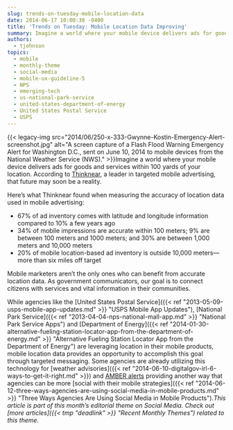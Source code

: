 ```yaml
---
slug: trends-on-tuesday-mobile-location-data
date: 2014-06-17 10:00:38 -0400
title: 'Trends on Tuesday: Mobile Location Data Improving'
summary: Imagine a world where your mobile device delivers ads for goods and services within 100 yards of your location. According to Thinknear, a leader in
authors:
  - tjohnson
topics:
  - mobile
  - monthly-theme
  - social-media
  - mobile-ux-guideline-5
  - NPS
  - emerging-tech
  - us-national-park-service
  - united-states-department-of-energy
  - United States Postal Service
  - USPS
---
```


{{< legacy-img src="2014/06/250-x-333-Gwynne-Kostin-Emergency-Alert-screenshot.jpg" alt="A screen capture of a Flash Flood Warning Emergency Alert for Washington D.C., sent on June 10, 2014 to mobile devices from the National Weather Service (NWS)." >}}Imagine a world where your mobile device delivers ads for goods and services within 100 yards of your location. According to <a title="Thinknear" href="http://www.mobilemarketingwatch.com/mobile-marketers-are-you-near-me-now-41998/" target="_blank">Thinknear</a>, a leader in targeted mobile advertising, that future may soon be a reality.

Here’s what Thinknear found when measuring the accuracy of location data used in mobile advertising:

  * 67% of ad inventory comes with latitude and longitude information compared to 10% a few years ago
  * 34% of mobile impressions are accurate within 100 meters; 9% are between 100 meters and 1000 meters; and 30% are between 1,000 meters and 10,000 meters
  * 20% of mobile location-based ad inventory is outside 10,000 meters—more than six miles off target

Mobile marketers aren&#8217;t the only ones who can benefit from accurate location data. As government communicators, our goal is to connect citizens with services and vital information in their communities.

While agencies like the [United States Postal Service]({{< ref "2013-05-09-usps-mobile-app-updates.md" >}} "USPS Mobile App Updates"), [National Park Service]({{< ref "2013-04-04-nps-national-mall-app.md" >}} "National Park Service Apps") and [Department of Energy]({{< ref "2014-01-30-alternative-fueling-station-locator-app-from-the-department-of-energy.md" >}} "Alternative Fueling Station Locator App from the Department of Energy") are leveraging location in their mobile products, mobile location data provides an opportunity to accomplish this goal through targeted messaging. Some agencies are already utilizing this technology for [weather advisories]({{< ref "2014-06-10-digitalgov-irl-6-ways-to-get-it-right.md" >}}) and <a title="Amber alerts" href="http://www.amberalert.gov/" target="_blank">AMBER alerts</a> providing another way that agencies can be more [social with their mobile strategies]({{< ref "2014-06-12-three-ways-agencies-are-using-social-media-in-mobile-products.md" >}} "Three Ways Agencies Are Using Social Media in Mobile Products")._This article is part of this month&#8217;s editorial theme on Social Media. Check out [more articles]({{< tmp "deadlink" >}} "Recent Monthly Themes") related to this theme._